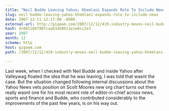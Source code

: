 ```yaml
---
title: "Neil Budde Leaving Yahoo; Khemlani Expands Role To Include News"
slug: neil-budde-leaving-yahoo-khemlani-expands-role-to-include-news
date: 2007-12-11 12:17:00 -0600
external-url: http://gigaom.com/2007/12/12/419-industry-moves-neil-budde-leaving-yahoo-khemlani-expands-role-to-includ/
hash: 4c601166790fcaab3a58611e1e0cc2e3
year: 2007
month: 12
scheme: http
host: gigaom.com
path: /2007/12/12/419-industry-moves-neil-budde-leaving-yahoo-khemlani-expands-role-to-includ/

---
```


Last week, when I checked with Neil Budde and inside Yahoo after Valleywag floated the idea that he was leaving, I was told that wasnt the case. But the situation changed following internal discussions about the Yahoo News vets position on Scott Moores new org chart  turns out there really wasnt one for his most recent role of editor-in-chief across news, sports and finance  and Budde, who contributed considerably to the improvements of the past few years, is on his way out.
